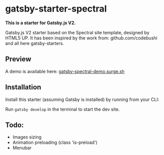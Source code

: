# gatsby-starter-spectral

**This is a starter for Gatsby.js V2.**

Gatsby.js V2 starter based on the Spectral site template, designed by HTML5 UP.
It has been inspired by the work from: github.com/codebushi and all here gatsby-starters.

## Preview

A demo is available here: [gatsby-spectral-demo.surge.sh](http://gatsby-spectral-demo.surge.sh)

## Installation

Install this starter (assuming Gatsby is installed) by running from your CLI:

Run `gatsby develop` in the terminal to start the dev site.

## Todo:
+ Images sizing
+ Animation preloading (class 'is-preload')
+ Menubar
